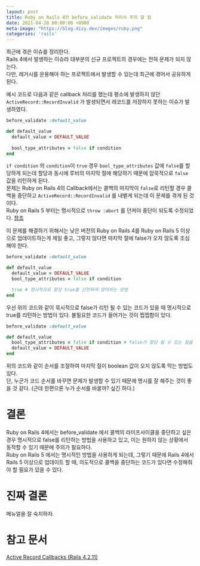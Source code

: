 ```yaml
---
layout: post
title: Ruby on Rails 4의 before_validate 처리시 주의 할 점
date: 2021-04-20 00:00:00 +0900
meta-image: "https://blog.dizy.dev/images/ruby.png"
categories: 'rails'
---
```


최근에 겪은 이슈를 정리한다.<br/>
Rails 4에서 발생하는 이슈라 대부분의 신규 프로젝트의 경우에는 전혀 문제가 되지 않는다.<br/>
다만, 레거시를 운용해야 하는 프로젝트에서 발생할 수 있는데 최근에 겪어서 공유하게 된다.

예시 코드로 다음과 같은 callback 처리를 했는데 평소에 발생하지 않던 `ActiveRecord::RecordInvalid` 가 발생되면서 레코드를 저장하지 못하는 이슈가 발생하였다.

```ruby
before_validate :default_value

def default_value
  default_value = DEFAULT_VALUE
  
  bool_type_attributes = false if condition  
end
```

`if condition` 의 `condition`이 `true` 경우 `bool_type_attributes` 값에 `false`를 할당하게  되는데 할당과 동시에 루비의 마지막 절에 해당하기 때문에 암묵적으로 `false` 값을 리턴하게 된다.<br/>
문제는 Ruby on Rails 4의 Callback에서는 콜백의 마지막이 `false`로 리턴할 경우 콜백을 중단하고 `ActiveRecord::RecordInvalid` 를 내뱉게 되는데 이 문제를 겪게 된 것이다.<br/>
Ruby on Rails 5 부터는 명시적으로 `throw :abort` 를 던져야 중단이 되도록 수정되었다. [참조](https://guides.rubyonrails.org/upgrading_ruby_on_rails.html#halting-callback-chains-via-throw-abort)

이 문제를 해결하기 위해서는 낮은 버전의 Ruby on Rails 4를 Ruby on Rails 5 이상으로 업데이트하는게 제일 좋고, 그렇지 않다면 마지막 절에 false가 오지 않도록 조심해야 한다.


```ruby
before_validate :default_value

def default_value
  default_value = DEFAULT_VALUE  
  bool_type_attributes = false if condition  

  true # 명시적으로 항상 true를 선언하여 방어하는 방법
end
```

우선 위의 코드와 같이 묵시적으로 false가 리턴 될 수 있는 코드가 있을 때 명시적으로 true를 리턴하는 방법이 있다. 불필요한 코드가 들어가는 것이 찝찝함이 있다.

```ruby
before_validate :default_value

def default_value
  bool_type_attributes = false if condition # false가 할당 될 수 있는 절을 상위로 올리는 방법
  default_value = DEFAULT_VALUE  
end
```

위의 코드와 같이 순서를 조절하여 마지막 절이 boolean 값이 오지 않도록 막는 방법도 있다.<br/>
단, 누군가 코드 순서를 바꾸면 문제가 발생할 수 있기 때문에 명시를 잘 해주는 것이 좋을 것 같다. (근데 한편으론 누가 순서를 바꿀까? 싶긴 하다.)

# 결론

Ruby on Rails 4에서는 before_validate 에서 콜백의 라이프사이클을 중단하고 싶은 경우 명시적으로 false를 리턴하는 방법을 사용하고 있고, 이는 원하지 않는 상황에서 동작할 수 있기 때문에 주의가 필요하다.<br/>
Ruby on Rails 5 에서는 명시적인 방법을 사용하게 되는데, 그렇기 때문에 Rails 4에서 Rails 5 이상으로 업데이트 할 때, 의도적으로 콜백을 중단하는 코드가 있다면 수정해줘야 할 필요가 있을 수 있다.

# 진짜 결론

메뉴얼을 잘 숙지하자.

# 참고 문서

[Active Record Callbacks (Rails 4.2.11)](https://api.rubyonrails.org/v4.2.11/classes/ActiveRecord/Callbacks.html)